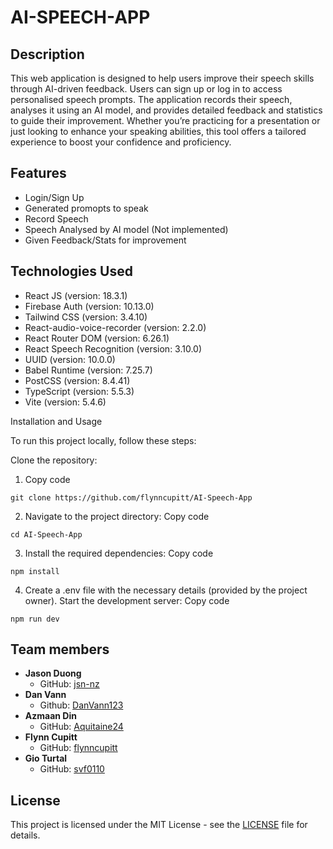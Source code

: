 # AI-SPEECH-APP

## Description

This web application is designed to help users improve their speech skills through AI-driven feedback. Users can sign up or log in to access personalised speech prompts. The application records their speech, analyses it using an AI model, and provides detailed feedback and statistics to guide their improvement. Whether you’re practicing for a presentation or just looking to enhance your speaking abilities, this tool offers a tailored experience to boost your confidence and proficiency.

## Features

- Login/Sign Up
- Generated promopts to speak
- Record Speech
- Speech Analysed by AI model (Not implemented)
- Given Feedback/Stats for improvement

## Technologies Used

- React JS (version: 18.3.1)
- Firebase Auth (version: 10.13.0)
- Tailwind CSS (version: 3.4.10)
- React-audio-voice-recorder (version: 2.2.0)
- React Router DOM (version: 6.26.1)
- React Speech Recognition (version: 3.10.0)
- UUID (version: 10.0.0)
- Babel Runtime (version: 7.25.7)
- PostCSS (version: 8.4.41)
- TypeScript (version: 5.5.3)
- Vite (version: 5.4.6)

Installation and Usage

To run this project locally, follow these steps:

Clone the repository:
1. Copy code
```
git clone https://github.com/flynncupitt/AI-Speech-App
```

2. Navigate to the project directory:
Copy code
```
cd AI-Speech-App
```

3. Install the required dependencies:
Copy code
```
npm install
```

4. Create a .env file with the necessary details (provided by the project owner).
Start the development server:
Copy code
```
npm run dev
```

## Team members

- **Jason Duong**
  - GitHub: [jsn-nz](https://github.com/jsn-nz)
- **Dan Vann**
  - Github: [DanVann123](https://github.com/DanVann123)
- **Azmaan Din**
  - GitHub: [Aquitaine24](https://github.com/aquitaine24)
- **Flynn Cupitt**
  - GitHub: [flynncupitt](https://github.com/flynncupitt)
- **Gio Turtal**
  - GitHub: [svf0110](https://github.com/svf0110)

## License

This project is licensed under the MIT License - see the [LICENSE](LICENSE) file for details.
